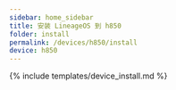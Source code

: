 ```yaml
---
sidebar: home_sidebar
title: 安装 LineageOS 到 h850
folder: install
permalink: /devices/h850/install
device: h850
---
```

{% include templates/device_install.md %}

